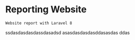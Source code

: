 # Reporting Website
```
Website report with Laravel 8
```
ssdasdasdasdassdasadsd
asasdasdasdasddasasdas
ddas
